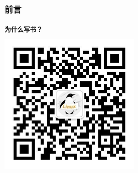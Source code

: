 # 前言

## 为什么写书？

![&#x6211;&#x7684;&#x5FAE;&#x4FE1;&#x516C;&#x4F17;&#x53F7;](.gitbook/assets/image%20%281%29.png)

